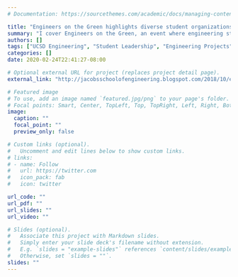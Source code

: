 ```yaml
---
# Documentation: https://sourcethemes.com/academic/docs/managing-content/

title: "Engineers on the Green highlights diverse student organizations"
summary: "I cover Engineers on the Green, an event where engineering student orgs demo their work to recruit new students."
authors: []
tags: ["UCSD Engineering", "Student Leadership", "Engineering Projects"]
categories: []
date: 2020-02-24T22:41:27-08:00

# Optional external URL for project (replaces project detail page).
external_link: "http://jacobsschoolofengineering.blogspot.com/2018/10/engineers-on-green-highlights-diverse.html"

# Featured image
# To use, add an image named `featured.jpg/png` to your page's folder.
# Focal points: Smart, Center, TopLeft, Top, TopRight, Left, Right, BottomLeft, Bottom, BottomRight.
image:
  caption: ""
  focal_point: ""
  preview_only: false

# Custom links (optional).
#   Uncomment and edit lines below to show custom links.
# links:
# - name: Follow
#   url: https://twitter.com
#   icon_pack: fab
#   icon: twitter

url_code: ""
url_pdf: ""
url_slides: ""
url_video: ""

# Slides (optional).
#   Associate this project with Markdown slides.
#   Simply enter your slide deck's filename without extension.
#   E.g. `slides = "example-slides"` references `content/slides/example-slides.md`.
#   Otherwise, set `slides = ""`.
slides: ""
---
```

